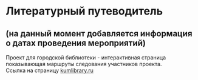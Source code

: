 # Литературный путеводитель 
## (на данный момент добавляется информация о датах проведения мероприятий)
Проект для городской библиотеки - интерактивная страница показывающая маршруты следования участников проекта.  
Ссылка на страницу [kumlibrary.ru](https://kumlibrary.ru/)
